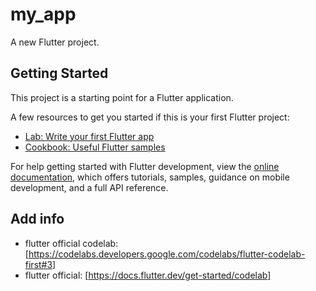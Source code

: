 # my_app

A new Flutter project.

## Getting Started

This project is a starting point for a Flutter application.

A few resources to get you started if this is your first Flutter project:

- [Lab: Write your first Flutter app](https://docs.flutter.dev/get-started/codelab)
- [Cookbook: Useful Flutter samples](https://docs.flutter.dev/cookbook)

For help getting started with Flutter development, view the
[online documentation](https://docs.flutter.dev/), which offers tutorials,
samples, guidance on mobile development, and a full API reference.

## Add info

- flutter official codelab: [https://codelabs.developers.google.com/codelabs/flutter-codelab-first#3]
- flutter official: [https://docs.flutter.dev/get-started/codelab]
